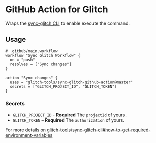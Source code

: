 # GitHub Action for Glitch

Wraps the [sync-glitch CLI](https://github.com/glitch-tools/sync-glitch-cli) to enable execute the command.

## Usage

```hcl
# .github/main.workflow
workflow "Sync Glitch Workflow" {
  on = "push"
  resolves = ["Sync changes"]
}

action "Sync changes" {
  uses = "glitch-tools/sync-glitch-github-action@master"
  secrets = ["GLITCH_PROJECT_ID", "GLITCH_TOKEN"]
}
```

### Secrets

- `GLITCH_PROJECT_ID` - **Required** The `projectId` of yours.
- `GLITCH_TOKEN` – **Required** The `authorization` of yours.

For more details on [glitch-tools/sync-glitch-cli#how-to-get-required-environment-variables](https://github.com/glitch-tools/sync-glitch-cli#how-to-get-required-environment-variables)

